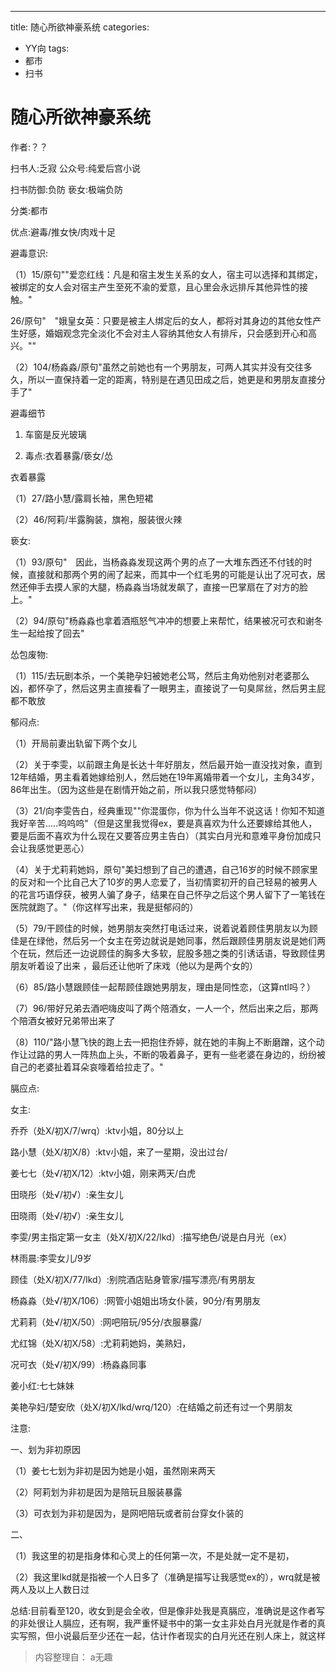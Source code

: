 ---
title: 随心所欲神豪系统
categories:
- YY向
tags:
- 都市
- 扫书
# 随心所欲神豪系统
作者:？？

扫书人:乏寂 公众号:纯爱后宫小说

扫书防御:负防 亵女:极端负防

分类:都市

优点:避毒/推女快/肉戏十足

避毒意识:

（1）15/原句""爱恋红线：凡是和宿主发生关系的女人，宿主可以选择和其绑定，被绑定的女人会对宿主产生至死不渝的爱意，且心里会永远排斥其他异性的接触。"

26/原句"　"娥皇女英：只要是被主人绑定后的女人，都将对其身边的其他女性产生好感，婚姻观念完全淡化不会对主人容纳其他女人有排斥，只会感到开心和高兴。""

（2）104/杨淼淼/原句"虽然之前她也有一个男朋友，可两人其实并没有交往多久，所以一直保持着一定的距离，特别是在遇见田成之后，她更是和男朋友直接分手了"

避毒细节

1.  车窗是反光玻璃

2.  毒点:衣着暴露/亵女/怂

衣着暴露

（1）27/路小慧/露肩长袖，黑色短裙

（2）46/阿莉/半露胸装，旗袍，服装很火辣

亵女:

（1）93/原句"　因此，当杨淼淼发现这两个男的点了一大堆东西还不付钱的时候，直接就和那两个男的闹了起来，而其中一个红毛男的可能是认出了况可衣，居然还伸手去摸人家的大腿，杨淼淼当场就发飙了，直接一巴掌扇在了对方的脸上。"

（2）94/原句"杨淼淼也拿着酒瓶怒气冲冲的想要上来帮忙，结果被况可衣和谢冬生一起给按了回去"

怂包废物:

（1）115/去玩剧本杀，一个美艳孕妇被她老公骂，然后主角劝他别对老婆那么凶，都怀孕了，然后这男主直接看了一眼男主，直接说了一句臭屌丝，然后男主屁都不敢放

郁闷点:

（1）开局前妻出轨留下两个女儿

（2）关于李雯，以前跟主角是长达十年好朋友，然后最开始一直没找对象，直到12年结婚，男主看着她嫁给别人，然后她在19年离婚带着一个女儿，主角34岁，86年出生。（因为这些是在剧情开始之前，所以我只感觉特郁闷）

（3）21/向李雯告白，经典重现""你混蛋你，你为什么当年不说这话！你知不知道我好辛苦.....呜呜呜"（但是这里我觉得ex，要是真喜欢为什么还要嫁给其他人，要是后面不喜欢为什么现在又要答应男主告白）（其实白月光和意难平身份加成只会让我感觉更恶心）

（4）关于尤莉莉她妈，原句"美妇想到了自己的遭遇，自己16岁的时候不顾家里的反对和一个比自己大了10岁的男人恋爱了，当初情窦初开的自己轻易的被男人的花言巧语俘获，被男人骗了身子，结果在自己怀孕之后这个男人留下了一笔钱在医院就跑了。"（你这样写出来，我是挺郁闷的）

（5）79/干顾佳的时候，她男朋友突然打电话过来，说着说着顾佳男朋友以为顾佳是在绿他，然后另一个女主在旁边就说是她同事，然后跟顾佳男朋友说是她们两个在玩，然后还一边说顾佳的胸多大多软，屁股多翘之类的引诱话语，导致顾佳男朋友听着设了出来
，最后还让他听了床戏（他以为是两个女的）

（6）85/路小慧跟顾佳一起帮顾佳跟她男朋友，理由是同性恋，（这算ntl吗？）

（7）96/带好兄弟去酒吧嗨皮叫了两个陪酒女，一人一个，然后出来之后，那两个陪酒女被好兄弟带出来了

（8）110/"路小慧飞快的跑上去一把抱住乔婷，就在她的丰胸上不断磨蹭，这个动作让过路的男人一阵热血上头，不断的吸着鼻子，更有一些老婆在身边的，纷纷被自己的老婆扯着耳朵哀嚎着给拉走了。"

膈应点:

女主:

乔乔（处X/初X/7/wrq）:ktv小姐，80分以上

路小慧（处X/初X/8）:ktv小姐，来了一星期，没出过台/

姜七七（处√/初Ⅹ/12）:ktv小姐，刚来两天/白虎

田晓彤（处√/初√）:亲生女儿

田晓雨（处√/初√）:亲生女儿

李雯/男主指定第一女主（处X/初X/22/lkd）:描写绝色/说是白月光（ex）

林雨晨:李雯女儿/9岁

顾佳（处X/初X/77/lkd）:别院酒店贴身管家/描写漂亮/有男朋友

杨淼淼（处√/初X/106）:网管小姐姐出场女仆装，90分/有男朋友

尤莉莉（处√/初X/50）:网吧陪玩/95分/衣服暴露/

尤红锦（处X/初X/58）:尤莉莉她妈，美熟妇，

况可衣（处√/初X/99）:杨淼淼同事

姜小红:七七妹妹

美艳孕妇/楚安欣（处X/初X/lkd/wrq/120）:在结婚之前还有过一个男朋友

注意:

一、划为非初原因

（1）姜七七划为非初是因为她是小姐，虽然刚来两天

（2）阿莉划为非初是因为是陪玩且服装暴露

（3）可衣划为非初是因为，是网吧陪玩或者前台穿女仆装的

二、

（1）我这里的初是指身体和心灵上的任何第一次，不是处就一定不是初，

（2）我这里lkd就是指被一个人日多了（准确是描写让我感觉ex的），wrq就是被两人及以上人数日过

总结:目前看至120，收女到是会全收，但是像非处我是真膈应，准确说是这作者写的非处很让人膈应，还有啊，我严重怀疑书中的第一女主非处白月光就是作者的真实写照，但小说最后至少还在一起，估计作者现实的白月光还在别人床上，就这样


> 内容整理自： a无趣